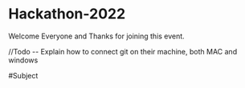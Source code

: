 # Hackathon-2022

Welcome Everyone and Thanks for joining this event. 


//Todo -- Explain how to connect git on their machine, both MAC and windows


#Subject
